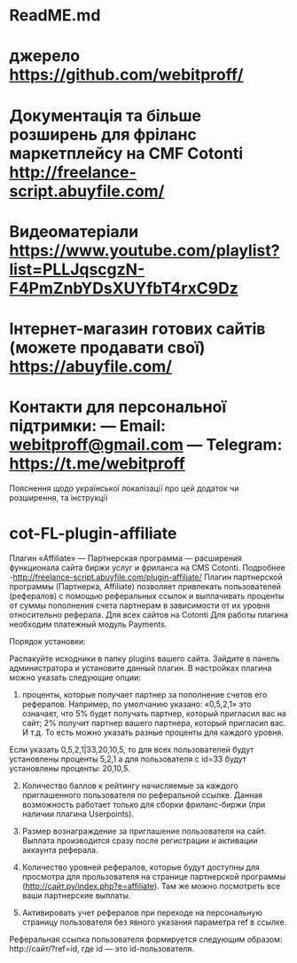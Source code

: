 ReadME.md
===
джерело
	https://github.com/webitproff/
===
Документація та більше розширень для фріланс маркетплейсу на CMF Cotonti
	http://freelance-script.abuyfile.com/
===
Видеоматеріали
	https://www.youtube.com/playlist?list=PLLJqscgzN-F4PmZnbYDsXUYfbT4rxC9Dz
===
Інтернет-магазин готових сайтів (можете продавати свої)
	https://abuyfile.com/
===
Контакти для персональної підтримки:
	— Email: webitproff@gmail.com
	— Telegram: https://t.me/webitproff
===
Пояснення щодо української локалізації про цей додаток чи розширення, та інструкції 

# cot-FL-plugin-affiliate
Плагин «Affiliate» — Партнерская программа — расширения функционала сайта биржи услуг и фриланса на CMS Cotonti.
Подробнее -http://freelance-script.abuyfile.com/plugin-affiliate/
Плагин партнерской программы (Партнерка, Affiliate) позволяет привлекать пользователей (рефералов) с помощью реферальных ссылок и выплачивать проценты от суммы пополнения счета партнерам в зависимости от их уровня относительно реферала.
Для всех сайтов на Cotonti
Для работы плагина необходим платежный модуль Payments.

Порядок установки:

Распакуйте исходники в папку plugins вашего сайта.
Зайдите в панель администратора и установите данный плагин.
В настройках плагина можно указать следующие опции:

1) проценты, которые получает партнер за пополнение счетов его рефералов. Например, по умолчанию указано: «0,5,2,1» это означает, что 5% будет получать партнер, который пригласил вас на сайт; 2% получит партнер вашего партнера, который пригласил вас. И т.д. То есть можно указать разные проценты для каждого уровня.

Если указать 0,5,2,1|33,20,10,5, то для всех пользователей будут установлены проценты 5,2,1 а для пользователя с id=33 будут установлены проценты: 20,10,5.

2) Количество баллов к рейтингу начисляемые за каждого приглашенного пользователя по реферальной ссылке. Данная возможность работает только для сборки фриланс-биржи (при наличии плагина Userpoints).

3) Размер вознаграждение за приглашение пользователя на сайт. Выплата производится сразу после регистрации и активации аккаунта реферала.

4) Количество уровней рефералов, которые будут доступны для просмотра для прользователя на странице партнерской программы (http://сайт.ру/index.php?e=affiliate). Там же можно посмотреть все ваши партнерские выплаты.

5) Активировать учет рефералов при переходе на персональную страницу пользователя без явного указания параметра ref в ссылке.

Реферальная ссылка пользователя формируется следующим образом: http://сайт/?ref=id, где id — это id-пользователя.

